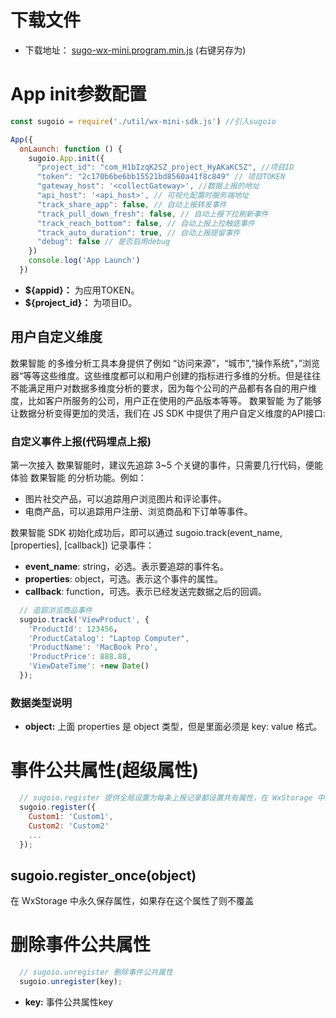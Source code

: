 # 下载文件


 - 下载地址：
  [sugo-wx-mini.program.min.js](http://tas.sugo.io/_bc/sugo-sdk-js/libs/sugo-wx-mini.program.min.js) (右键另存为)

# App init参数配置

```javascript
const sugoio = require('./util/wx-mini-sdk.js') //引入sugoio

App({
  onLaunch: function () {
    sugoio.App.init({
      "project_id": "com_H1bIzqK2SZ_project_HyAKaKC5Z", //项目ID
      "token": "2c170b6be6bb15521bd8560a41f8c849" // 项目TOKEN
      "gateway_host": '<collectGateway>', //数据上报的地址
      "api_host": '<api_host>', // 可视化配置时服务端地址
      "track_share_app": false, // 自动上报转发事件
      "track_pull_down_fresh": false, // 自动上报下拉刷新事件
      "track_reach_bottom": false, // 自动上报上拉触底事件
      "track_auto_duration": true, // 自动上报提留事件
      "debug": false // 是否启用debug
    })
    console.log('App Launch')
  })
```

* **${appid}：** 为应用TOKEN。
* **${project_id}：** 为项目ID。

## 用户自定义维度

数果智能 的多维分析工具本身提供了例如 “访问来源”，“城市”,“操作系统"，”浏览器“等等这些维度。这些维度都可以和用户创建的指标进行多维的分析。但是往往不能满足用户对数据多维度分析的要求，因为每个公司的产品都有各自的用户维度，比如客户所服务的公司，用户正在使用的产品版本等等。 数果智能 为了能够让数据分析变得更加的灵活，我们在 JS SDK 中提供了用户自定义维度的API接口:

### **自定义事件上报(代码埋点上报)**

第一次接入 数果智能时，建议先追踪 3~5 个关键的事件，只需要几行代码，便能体验 数果智能 的分析功能。例如：

* 图片社交产品，可以追踪用户浏览图片和评论事件。
* 电商产品，可以追踪用户注册、浏览商品和下订单等事件。

数果智能 SDK 初始化成功后，即可以通过 sugoio.track\(event\_name, \[properties\], \[callback\]\) 记录事件：

* **event_name**: string，必选。表示要追踪的事件名。
* **properties**: object，可选。表示这个事件的属性。
* **callback**: function，可选。表示已经发送完数据之后的回调。

```javascript
  // 追踪浏览商品事件
  sugoio.track('ViewProduct', {
    'ProductId': 123456，
    'ProductCatalog': "Laptop Computer",
    'ProductName': 'MacBook Pro',
    'ProductPrice': 888.88,
    'ViewDateTime': +new Date()
  });
```

### 数据类型说明

* **object:** 上面 properties 是 object 类型，但是里面必须是 key: value 格式。

# 事件公共属性(超级属性)
```javascript
  // sugoio.register 提供全局设置为每条上报记录都设置共有属性，在 WxStorage 中永久保存属性，永久有效，如果存在这个属性了则覆盖
  sugoio.register({
    Custom1: 'Custom1',
    Custom2: 'Custom2'
    ...
  });
```
 ## sugoio.register_once(object)
 在 WxStorage 中永久保存属性，如果存在这个属性了则不覆盖
 # 删除事件公共属性
```javascript
  // sugoio.unregister 删除事件公共属性
  sugoio.unregister(key);
```
 * **key:** 事件公共属性key